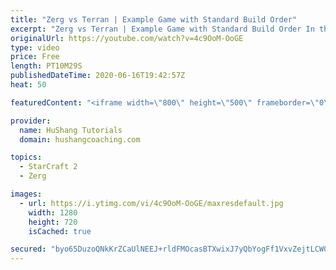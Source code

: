 ```yaml
---
title: "Zerg vs Terran | Example Game with Standard Build Order"
excerpt: "Zerg vs Terran | Example Game with Standard Build Order In this guide we learn how to defend early Terran attacks.  Coaching -------------------------------------------------------------------------- Interested in Starcraft lessons? Check out my website! I would love to help you improve and reach your"
originalUrl: https://youtube.com/watch?v=4c9OoM-OoGE
type: video
price: Free
length: PT10M29S
publishedDateTime: 2020-06-16T19:42:57Z
heat: 50

featuredContent: "<iframe width=\"800\" height=\"500\" frameborder=\"0\" src=\"https://www.youtube.com/embed/4c9OoM-OoGE\" allow=\"accelerometer; autoplay; encrypted-media; gyroscope; picture-in-picture\" allowfullscreen></iframe>"

provider:
  name: HuShang Tutorials
  domain: hushangcoaching.com

topics:
  - StarCraft 2
  - Zerg

images:
  - url: https://i.ytimg.com/vi/4c9OoM-OoGE/maxresdefault.jpg
    width: 1280
    height: 720
    isCached: true

secured: "byo65DuzoQNkKrZCaUlNEEJ+rldFMOcasBTXwixJ7yQbYogFf1VxvZejtLCW0iMlVY7z0F81H2HXeq3JfGGQh/gXthVa57bvuxJ8vzhs3dWqQxwwdRlY9l0Dr9tSjwwbJfah5ismjFJq4h2j19scVdmc2lvY1kVlckwPEifEyA+w7xoZPenbPL6qgFt26rCb1uQK+5wfDdkuFAMa9lYXMAN9dGzwJEt6TDPTo69KlKfZF//2ynqF8Xoozmx0Mm77PG1yYJv7kbThIUZ0zbGVUwQuTfNmT78xrfkc1cpWPY7X8K7AbAVPvguof9Nk+nOYqIZvzdhW8PgWU1UaYv5UAu13nmNrpvX51yRdXI5vKlWzRGPSnqAQococUkr1eK9dSez8cHBarJPCn1yyp7/wruwAiuVK6FULkEPAGJxOEic=;19mnDFCdhx8tx8nYz2uGJA=="
---
```


